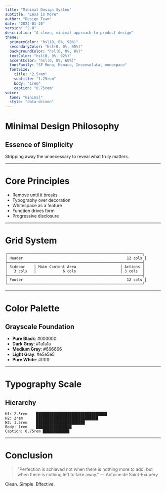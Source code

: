 ```yaml
---
title: "Minimal Design System"
subtitle: "Less is More"
author: "Design Team"
date: "2024-01-20"
version: "2.0"
description: "A clean, minimal approach to product design"
theme:
  primaryColor: "hsl(0, 0%, 98%)"
  secondaryColor: "hsl(0, 0%, 95%)"
  backgroundColor: "hsl(0, 0%, 8%)"
  textColor: "hsl(0, 0%, 92%)"
  accentColor: "hsl(0, 0%, 60%)"
  fontFamily: "SF Mono, Monaco, Inconsolata, monospace"
  fontSize:
    title: "2.5rem"
    subtitle: "1.25rem"
    body: "1rem"
    caption: "0.75rem"
voice:
  tone: "minimal"
  style: "data-driven"
---
```


# Minimal Design Philosophy

## Essence of Simplicity

Stripping away the unnecessary to reveal what truly matters.

---

# Core Principles

- Remove until it breaks
- Typography over decoration  
- Whitespace as a feature
- Function drives form
- Progressive disclosure

---

# Grid System

```
┌─────────────────────────────────────────────────────────────┐
│ Header                                               12 cols │
├─────────────────────────────────────────────────────────────┤
│ Sidebar    │ Main Content Area                    │ Actions │
│   3 cols   │            6 cols                    │ 3 cols  │
├─────────────────────────────────────────────────────────────┤
│ Footer                                               12 cols │
└─────────────────────────────────────────────────────────────┘
```

---

# Color Palette

## Grayscale Foundation

- **Pure Black**: #000000
- **Dark Gray**: #1a1a1a  
- **Medium Gray**: #666666
- **Light Gray**: #e5e5e5
- **Pure White**: #ffffff

---

# Typography Scale

## Hierarchy

```
H1: 2.5rem    ████████████████████████████████
H2: 2rem      ████████████████████████████
H3: 1.5rem    ██████████████████████
Body: 1rem    ████████████████
Caption: 0.75rem ████████████
```

---

# Conclusion

> "Perfection is achieved not when there is nothing more to add, but when there is nothing left to take away." — Antoine de Saint-Exupéry

Clean. Simple. Effective.
